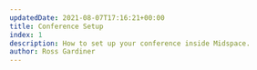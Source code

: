 ```yaml
---
updatedDate: 2021-08-07T17:16:21+00:00
title: Conference Setup
index: 1
description: How to set up your conference inside Midspace.
author: Ross Gardiner
---
```

